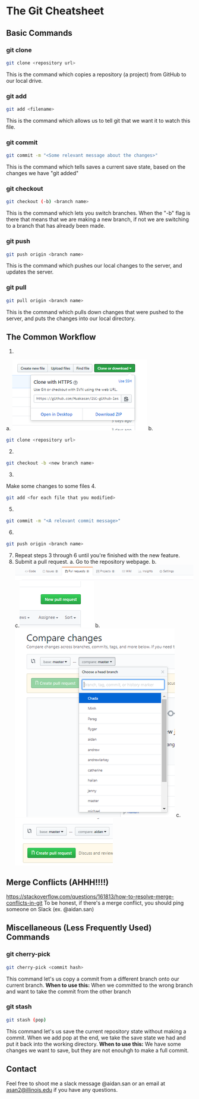 # The Git Cheatsheet

## Basic Commands

### git clone
```bash
git clone <repository url>
```
This is the command which copies a repository (a project) from GitHub to our local drive.

### git add
```bash
git add <filename>
```
This is the command which allows us to tell git that we want it to watch this file.

### git commit
```bash
git commit -m "<Some relevant message about the changes>"
```
This is the command which tells saves a current save state, based on the changes we have "git added"

### git checkout
```bash
git checkout (-b) <branch name>
```
This is the command which lets you switch branches. When the "-b" flag is there that means that we are making a new branch, if not we are switching to a branch that has already been made.

### git push
```bash
git push origin <branch name>
```
This is the command which pushes our local changes to the server, and updates the server.

### git pull
```bash
git pull origin <branch name>
```
This is the command which pulls down changes that were pushed to the server, and puts the changes into our local directory.

## The Common Workflow
1. 
a. ![Clone Image](https://raw.githubusercontent.com/IlliniSolarCar/git-cheatsheet/images/clone.PNG)
b.
```bash 
git clone <repository url>
```
2. 
```bash 
git checkout -b <new branch name>
```
3.
Make some changes to some files
4.
```bash
git add <for each file that you modified>
```
5.
```bash
git commit -m "<A relevant commit message>"
```
6.
```bash
git push origin <branch name>
```
7. Repeat steps 3 through 6 until you're finished with the new feature.
8. Submit a pull request.
a. Go to the repository webpage.
b.![Pull Request 1](https://raw.githubusercontent.com/IlliniSolarCar/git-cheatsheet/images/pr1.PNG)
c.![Pull Request 2](https://raw.githubusercontent.com/IlliniSolarCar/git-cheatsheet/images/pr2.PNG)
b.![Pull Request 3](https://raw.githubusercontent.com/IlliniSolarCar/git-cheatsheet/images/pr3.PNG)
c.![Pull Request 4](https://raw.githubusercontent.com/IlliniSolarCar/git-cheatsheet/images/pr4.PNG)

## Merge Conflicts (AHHH!!!!)

https://stackoverflow.com/questions/161813/how-to-resolve-merge-conflicts-in-git
To be honest, if there's a merge conflict, you should ping someone on Slack (ex. @aidan.san)

## Miscellaneous (Less Frequently Used) Commands

### git cherry-pick
```bash
git cherry-pick <commit hash>
```
This command let's us copy a commit from a different branch onto our current branch.
**When to use this:** When we committed to the wrong branch and want to take the commit from the other branch

### git stash
```bash
git stash (pop)
```
This command let's us save the current repository state without making a commit. When we add pop at the end, we take the save state we had and put it back into the working directory.
**When to use this:** We have some changes we want to save, but they are not enouhgh to make a full commit.

## Contact
Feel free to shoot me a slack message @aidan.san or an email at asan2@illinois.edu if you have any questions.
